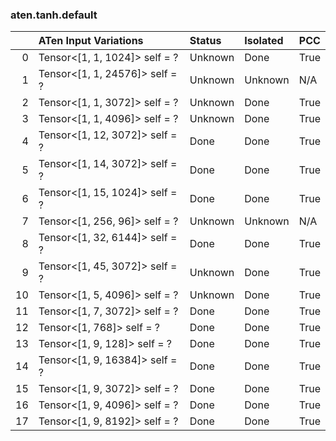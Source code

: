 ### aten.tanh.default
|    | ATen Input Variations          | Status   | Isolated   | PCC   |
|---:|:-------------------------------|:---------|:-----------|:------|
|  0 | Tensor<[1, 1, 1024]> self = ?  | Unknown  | Done       | True  |
|  1 | Tensor<[1, 1, 24576]> self = ? | Unknown  | Unknown    | N/A   |
|  2 | Tensor<[1, 1, 3072]> self = ?  | Unknown  | Done       | True  |
|  3 | Tensor<[1, 1, 4096]> self = ?  | Unknown  | Done       | True  |
|  4 | Tensor<[1, 12, 3072]> self = ? | Done     | Done       | True  |
|  5 | Tensor<[1, 14, 3072]> self = ? | Done     | Done       | True  |
|  6 | Tensor<[1, 15, 1024]> self = ? | Done     | Done       | True  |
|  7 | Tensor<[1, 256, 96]> self = ?  | Unknown  | Unknown    | N/A   |
|  8 | Tensor<[1, 32, 6144]> self = ? | Done     | Done       | True  |
|  9 | Tensor<[1, 45, 3072]> self = ? | Unknown  | Done       | True  |
| 10 | Tensor<[1, 5, 4096]> self = ?  | Unknown  | Done       | True  |
| 11 | Tensor<[1, 7, 3072]> self = ?  | Done     | Done       | True  |
| 12 | Tensor<[1, 768]> self = ?      | Done     | Done       | True  |
| 13 | Tensor<[1, 9, 128]> self = ?   | Done     | Done       | True  |
| 14 | Tensor<[1, 9, 16384]> self = ? | Done     | Done       | True  |
| 15 | Tensor<[1, 9, 3072]> self = ?  | Done     | Done       | True  |
| 16 | Tensor<[1, 9, 4096]> self = ?  | Done     | Done       | True  |
| 17 | Tensor<[1, 9, 8192]> self = ?  | Done     | Done       | True  |

